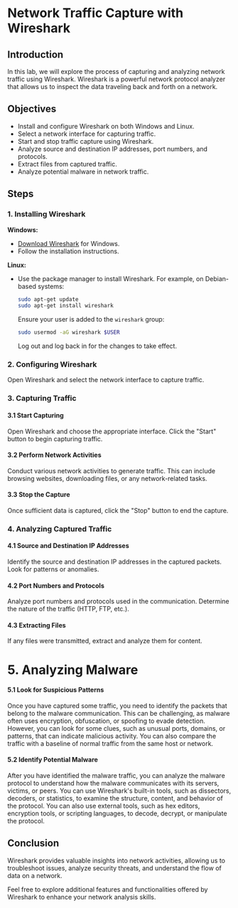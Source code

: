 # Network Traffic Capture with Wireshark

## Introduction
In this lab, we will explore the process of capturing and analyzing network traffic using Wireshark. Wireshark is a powerful network protocol analyzer that allows us to inspect the data traveling back and forth on a network.

## Objectives
- Install and configure Wireshark on both Windows and Linux.
- Select a network interface for capturing traffic.
- Start and stop traffic capture using Wireshark.
- Analyze source and destination IP addresses, port numbers, and protocols.
- Extract files from captured traffic.
- Analyze potential malware in network traffic.

## Steps

### 1. Installing Wireshark
**Windows:**
  - [Download Wireshark](https://www.wireshark.org/download.html) for Windows.
  - Follow the installation instructions.

  **Linux:**
  - Use the package manager to install Wireshark. For example, on Debian-based systems:
    ```bash
    sudo apt-get update
    sudo apt-get install wireshark
    ```
    Ensure your user is added to the `wireshark` group:
    ```bash
    sudo usermod -aG wireshark $USER
    ```
    Log out and log back in for the changes to take effect.

### 2. Configuring Wireshark
Open Wireshark and select the network interface to capture traffic.

### 3. Capturing Traffic
#### 3.1 Start Capturing
Open Wireshark and choose the appropriate interface. Click the "Start" button to begin capturing traffic.

#### 3.2 Perform Network Activities
Conduct various network activities to generate traffic. This can include browsing websites, downloading files, or any network-related tasks.

#### 3.3 Stop the Capture
Once sufficient data is captured, click the "Stop" button to end the capture.

### 4. Analyzing Captured Traffic
#### 4.1 Source and Destination IP Addresses
Identify the source and destination IP addresses in the captured packets.
Look for patterns or anomalies.

#### 4.2 Port Numbers and Protocols
Analyze port numbers and protocols used in the communication.
Determine the nature of the traffic (HTTP, FTP, etc.).

#### 4.3 Extracting Files
If any files were transmitted, extract and analyze them for content.

# 5. Analyzing Malware
#### 5.1 Look for Suspicious Patterns
Once you have captured some traffic, you need to identify the packets that belong to the malware communication. This can be challenging, as malware often uses encryption, obfuscation, or spoofing to evade detection. However, you can look for some clues, such as unusual ports, domains, or patterns, that can indicate malicious activity. You can also compare the traffic with a baseline of normal traffic from the same host or network.

#### 5.2 Identify Potential Malware
After you have identified the malware traffic, you can analyze the malware protocol to understand how the malware communicates with its servers, victims, or peers. You can use Wireshark's built-in tools, such as dissectors, decoders, or statistics, to examine the structure, content, and behavior of the protocol. You can also use external tools, such as hex editors, encryption tools, or scripting languages, to decode, decrypt, or manipulate the protocol.

## Conclusion
Wireshark provides valuable insights into network activities, allowing us to troubleshoot issues, analyze security threats, and understand the flow of data on a network.

Feel free to explore additional features and functionalities offered by Wireshark to enhance your network analysis skills.
